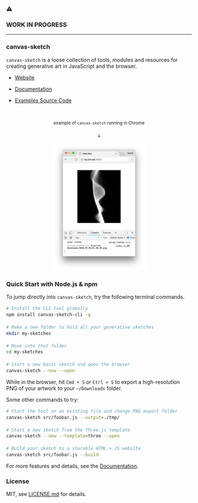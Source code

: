 #

### :warning:
### WORK IN PROGRESS

---

### canvas-sketch

`canvas-sketch` is a loose collection of tools, modules and resources for creating generative art in JavaScript and the browser.

- [Website](https://competent-beaver-2ad4cc.netlify.com/)

- [Documentation](./docs/README.md)

- [Examples Source Code](./examples/)

#

<p align="center">
  <sub>example of <code>canvas-sketch</code> running in Chrome</sub>
</p>

<p align="center">
  <sub>↓</sub> 
</p>

<p align="center">
  <img src="docs/assets/images/canvas-sketch-cli-2.png" width="50%" />
</p>

### Quick Start with Node.js & npm

To jump directly into `canvas-sketch`, try the following terminal commands.

```sh
# Install the CLI tool globally
npm install canvas-sketch-cli -g

# Make a new folder to hold all your generative sketches
mkdir my-sketches

# Move into that folder
cd my-sketches

# Start a new basic sketch and open the browser
canvas-sketch --new --open
```

While in the browser, hit `Cmd + S` or `Ctrl + S` to export a high-resolution PNG of your artwork to your `~/Downloads` folder.

Some other commands to try:

```sh
# Start the tool on an existing file and change PNG export folder
canvas-sketch src/foobar.js --output=./tmp/

# Start a new sketch from the Three.js template
canvas-sketch --new --template=three --open

# Build your sketch to a sharable HTML + JS website
canvas-sketch src/foobar.js --build
```

For more features and details, see the [Documentation](./docs/README.md).

### License

MIT, see [LICENSE.md](http://github.com/mattdesl/canvas-sketch/blob/master/LICENSE.md) for details.
